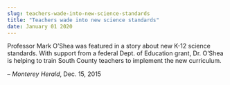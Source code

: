 ```yaml
---
slug: teachers-wade-into-new-science-standards
title: "Teachers wade into new science standards"
date: January 01 2020
---
```


<p>Professor Mark O’Shea was featured in a story about new K&#45;12 science standards. With support from a federal Dept. of Education grant, Dr. O’Shea is helping to train South County teachers to implement the new curriculum.
</p><p>– <em>Monterey Herald</em>, Dec. 15, 2015
</p>
